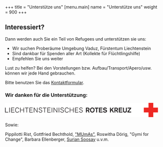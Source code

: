 +++
title = "Unterstütze uns"
[menu.main]
name =  "Unterstütze uns"
weight = 900
+++

## Interessiert? 

Dann werden auch Sie ein Teil von Refugees und unterstützen sie uns: 

 - Wir suchen Proberäume Umgebung Vaduz, Fürstentum Liechtenstein
 - Sind dankbar für Spenden aller Art (Kollekte für Flüchtlingshilfe)
 - Empfehlen Sie uns weiter

Lust zu helfen? Bei den Vorstellungen bzw. Aufbau/Transport/Apero/usw. können wir jede Hand gebrauchen. 

Bitte benutzen Sie das [Kontaktformular](http://therefugees.ch/contact/).



### Wir danken für die Unterstützung: 

<img src="/RotesKreuz-Logo-Web.gif"/>

Sowie: 

Pippilotti Rist, Gottfried Bechthold, ["MUmAs"](http://www.mumas.li/), Roswitha Dörig, "Gymi for Change", Barbara Ellenberger, [Surian Soosay](https://www.flickr.com/photos/ssoosay/) u.v.m.
